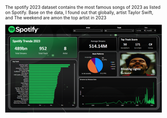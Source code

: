 The spotify 2023 dataset contains the most famous songs of 2023 as listed on Spotify. Base on the data, I found out that globally, artist Taylor Swift, and The weekend are amon the top artist in 2023

![alt text](https://github.com/haroldricafrente/portfolio/blob/main/Spotify-2023/Dashboard.png)
